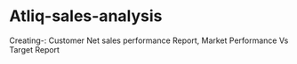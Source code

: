 # Atliq-sales-analysis 
Creating-:
Customer Net sales performance Report,
Market Performance Vs Target Report
